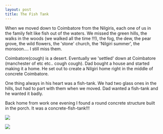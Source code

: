 ```yaml
---
layout: post
title: The Fish Tank
---
```

When we moved down to Coimbatore from the Nilgiris, each one of us in the family felt like fish out of the waters. We missed the green hills, the walks in the woods (we walked all the time !!!), the fog, the dew, the pear grove, the wild flowers, the 'stone' church, the 'Nilgiri summer', the monsoon.... I still miss them.

Coimbatore(cough) is a desert. Eventually we 'settled' down at Coimbatore (manchester of etc etc.. cough cough). Dad bought a house and started making it a home. He set out to create a Nilgiri home right in the middle of concrete Coimbatore. 

One thing always in his heart was a fish-tank. We had two glass ones in the hills, but had to part with them when we moved. Dad wanted a fish-tank and he wanted it badly. 

Back home from work one evening I found a round concrete structure built in the porch. It was a concrete-fish-tank!!!

![](http://db.tt/F6VEjDiV)

![](http://db.tt/oiZRvshI)



